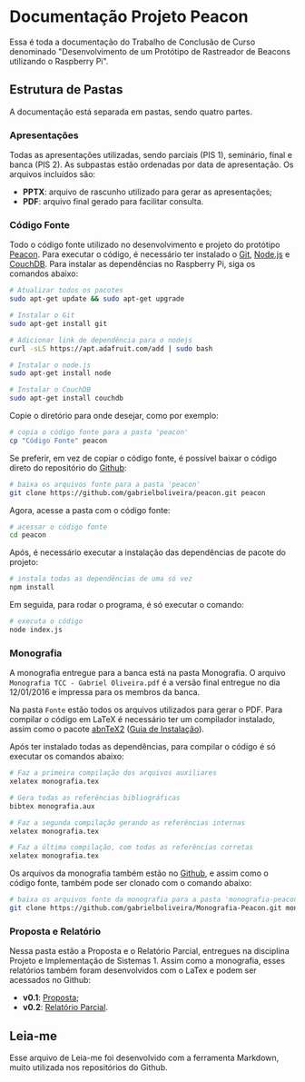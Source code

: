 # Documentação Projeto Peacon

Essa é toda a documentação do Trabalho de Conclusão de Curso denominado "Desenvolvimento de um Protótipo de Rastreador de Beacons utilizando o Raspberry Pi".

## Estrutura de Pastas

A documentação está separada em pastas, sendo quatro partes.

### Apresentações

Todas as apresentações utilizadas, sendo parciais (PIS 1), seminário, final e banca (PIS 2). As subpastas estão ordenadas por data de apresentação. Os arquivos incluídos são:

- **PPTX**: arquivo de rascunho utilizado para gerar as apresentações;
- **PDF**: arquivo final gerado para facilitar consulta. 

### Código Fonte

Todo o código fonte utilizado no desenvolvimento e projeto do protótipo [Peacon](https://github.com/gabrielboliveira/peacon/). Para executar o código, é necessário ter instalado o [Git](https://git-scm.com/), [Node.js](https://nodejs.org/) e [CouchDB](http://couchdb.org/). Para instalar as dependências no Raspberry Pi, siga os comandos abaixo:

```bash
# Atualizar todos os pacotes
sudo apt-get update && sudo apt-get upgrade

# Instalar o Git
sudo apt-get install git

# Adicionar link de dependência para o nodejs
curl -sLS https://apt.adafruit.com/add | sudo bash

# Instalar o node.js
sudo apt-get install node

# Instalar o CouchDB
sudo apt-get install couchdb
```

Copie o diretório para onde desejar, como por exemplo:

```bash
# copia o código fonte para a pasta 'peacon' 
cp "Código Fonte" peacon
```

Se preferir, em vez de copiar o código fonte, é possível baixar o código direto do repositório do [Github](https://github.com/gabrielboliveira/peacon/):

```bash
# baixa os arquivos fonte para a pasta 'peacon'
git clone https://github.com/gabrielboliveira/peacon.git peacon
``` 

Agora, acesse a pasta com o código fonte:

``` bash
# acessar o código fonte
cd peacon
```

Após, é necessário executar a instalação das dependências de pacote do projeto:

```bash
# instala todas as dependências de uma só vez
npm install
``` 

Em seguida, para rodar o programa, é só executar o comando:

```bash
# executa o código
node index.js
``` 

### Monografia

A monografia entregue para a banca está na pasta Monografia. O arquivo `Monografia TCC - Gabriel Oliveira.pdf` é a versão final entregue no dia 12/01/2016 e impressa para os membros da banca. 

Na pasta `Fonte` estão todos os arquivos utilizados para gerar o PDF. Para compilar o código em LaTeX é necessário ter um compilador instalado, assim como o pacote [abnTeX2](https://github.com/abntex/abntex2/) ([Guia de Instalação](https://github.com/abntex/abntex2/wiki/Instalacao)). 

Após ter instalado todas as dependências, para compilar o código é só executar os comandos abaixo:

```bash
# Faz a primeira compilação dos arquivos auxiliares
xelatex monografia.tex

# Gera todas as referências bibliográficas
bibtex monografia.aux

# Faz a segunda compilação gerando as referências internas
xelatex monografia.tex

# Faz a última compilação, com todas as referências corretas
xelatex monografia.tex
```

Os arquivos da monografia também estão no [Github](https://github.com/gabrielboliveira/Monografia-Peacon), e assim como o código fonte, também pode ser clonado com o comando abaixo:

```bash
# baixa os arquivos fonte da monografia para a pasta 'monografia-peacon'
git clone https://github.com/gabrielboliveira/Monografia-Peacon.git monografia-peacon
``` 

### Proposta e Relatório

Nessa pasta estão a Proposta e o Relatório Parcial, entregues na disciplina Projeto e Implementação de Sistemas 1. Assim como a monografia, esses relatórios também foram desenvolvidos com o LaTex e podem ser acessados no Github:

- **v0.1**: [Proposta](https://github.com/gabrielboliveira/Monografia-Peacon/tree/4c547ca085d6b837a7e838cc99305f4a8f63b0fe);
- **v0.2**: [Relatório Parcial](https://github.com/gabrielboliveira/Monografia-Peacon/tree/0cda1dd8af6ba90cd1b0f801b1d555970d812733).

## Leia-me

Esse arquivo de Leia-me foi desenvolvido com a ferramenta Markdown, muito utilizada nos repositórios do Github.